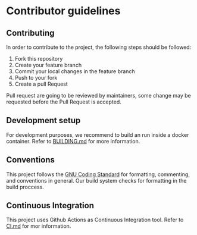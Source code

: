 # Contributor guidelines

## Contributing

In order to contribute to the project, the following steps should be followed:
1. Fork this repository 
2. Create your feature branch
3. Commit your local changes in the feature branch
4. Push to your fork
5. Create a pull Request

Pull request are going to be reviewed by maintainers, some change may be requested before the Pull Request is accepted.

## Development setup

For development purposes, we recommend to build an run inside a docker container. Refer to  [BUILDING.md](BUILDING.MD) for more information.

## Conventions

This project follows the [GNU Coding Standard](https://www.gnu.org/prep/standards/html_node/Writing-C.html) for formatting, commenting, and conventions in general. Our build system checks for formatting in the build proccess.

## Continuous Integration

This project uses Github Actions as Continuous Integration tool. Refer to [CI.md](CI.MD) for mor information.
